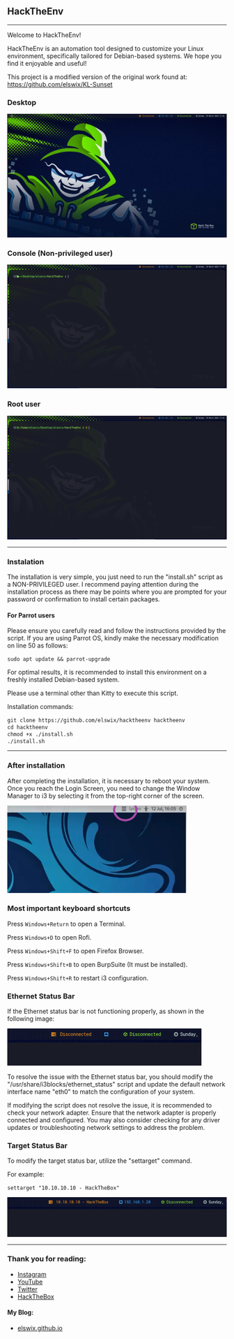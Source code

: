 

## HackTheEnv

---

Welcome to HackTheEnv!

HackTheEnv is an automation tool designed to customize your Linux environment, specifically tailored for Debian-based systems. We hope you find it enjoyable and useful!

This project is a modified version of the original work found at: https://github.com/elswix/KL-Sunset

### Desktop

![](https://github.com/elswix/HackTheEnv/blob/main/IMG/1.png?raw=true)



### Console (Non-privileged user)

![](https://github.com/elswix/HackTheEnv/blob/main/IMG/2.png?raw=true)


### Root user

![](https://github.com/elswix/HackTheEnv/blob/main/IMG/3.png?raw=true)

---

### Instalation


The installation is very simple, you just need to run the "install.sh" script as a NON-PRIVILEGED user. I recommend paying attention during the installation process as there may be points where you are prompted for your password or confirmation to install certain packages.


#### For Parrot users

Please ensure you carefully read and follow the instructions provided by the script. If you are using Parrot OS, kindly make the necessary modification on line 50 as follows:

```
sudo apt update && parrot-upgrade
```


For optimal results, it is recommended to install this environment on a freshly installed Debian-based system.

Please use a terminal other than Kitty to execute this script.


Installation commands:

```
git clone https://github.com/elswix/hacktheenv hacktheenv
cd hacktheenv
chmod +x ./install.sh
./install.sh 
```

---


### After installation

After completing the installation, it is necessary to reboot your system. Once you reach the Login Screen, you need to change the Window Manager to i3 by selecting it from the top-right corner of the screen.

![](https://github.com/elswix/HackTheEnv/blob/main/IMG/4.png?raw=true)


### Most important keyboard shortcuts

Press `Windows+Return` to open a Terminal.

Press `Windows+D` to open Rofi.

Press `Windows+Shift+F` to open Firefox Browser.

Press `Windows+Shift+B` to open BurpSuite (It must be installed).

Press `Windows+Shift+R` to restart i3 configuration.


### Ethernet Status Bar

If the Ethernet status bar is not functioning properly, as shown in the following image:

![](https://github.com/elswix/HackTheEnv/blob/main/IMG/5.png?raw=true)


To resolve the issue with the Ethernet status bar, you should modify the "/usr/share/i3blocks/ethernet_status" script and update the default network interface name "eth0" to match the configuration of your system. 

If modifying the script does not resolve the issue, it is recommended to check your network adapter. Ensure that the network adapter is properly connected and configured. You may also consider checking for any driver updates or troubleshooting network settings to address the problem.

### Target Status Bar

To modify the target status bar, utilize the "settarget" command.

For example:

```
settarget "10.10.10.10 - HackTheBox"
```

![](https://github.com/elswix/HackTheEnv/blob/main/IMG/6.png?raw=true)

---

### Thank you for reading:

+  [Instagram](https://www.instagram.com/elswix_/)
+  [YouTube](https://www.youtube.com/@ElSwix)
+  [Twitter](https://twitter.com/elswix_)
+  [HackTheBox](https://app.hackthebox.com/profile/935172)


#### My Blog: 

+ [elswix.github.io](https://elswix.github.io)
